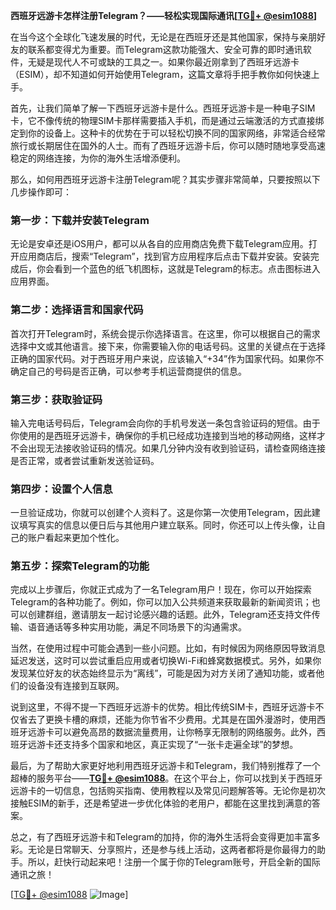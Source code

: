 **西班牙远游卡怎样注册Telegram？——轻松实现国际通讯[[TG💪+ @esim1088](https://t.me/s/esim1088)]**

在当今这个全球化飞速发展的时代，无论是在西班牙还是其他国家，保持与亲朋好友的联系都变得尤为重要。而Telegram这款功能强大、安全可靠的即时通讯软件，无疑是现代人不可或缺的工具之一。如果你最近刚拿到了西班牙远游卡（ESIM），却不知道如何开始使用Telegram，这篇文章将手把手教你如何快速上手。

首先，让我们简单了解一下西班牙远游卡是什么。西班牙远游卡是一种电子SIM卡，它不像传统的物理SIM卡那样需要插入手机，而是通过云端激活的方式直接绑定到你的设备上。这种卡的优势在于可以轻松切换不同的国家网络，非常适合经常旅行或长期居住在国外的人士。而有了西班牙远游卡后，你可以随时随地享受高速稳定的网络连接，为你的海外生活增添便利。

那么，如何用西班牙远游卡注册Telegram呢？其实步骤非常简单，只要按照以下几步操作即可：

### 第一步：下载并安装Telegram

无论是安卓还是iOS用户，都可以从各自的应用商店免费下载Telegram应用。打开应用商店后，搜索“Telegram”，找到官方应用程序后点击下载并安装。安装完成后，你会看到一个蓝色的纸飞机图标，这就是Telegram的标志。点击图标进入应用界面。

### 第二步：选择语言和国家代码

首次打开Telegram时，系统会提示你选择语言。在这里，你可以根据自己的需求选择中文或其他语言。接下来，你需要输入你的电话号码。这里的关键点在于选择正确的国家代码。对于西班牙用户来说，应该输入“+34”作为国家代码。如果你不确定自己的号码是否正确，可以参考手机运营商提供的信息。

### 第三步：获取验证码

输入完电话号码后，Telegram会向你的手机号发送一条包含验证码的短信。由于你使用的是西班牙远游卡，确保你的手机已经成功连接到当地的移动网络，这样才不会出现无法接收验证码的情况。如果几分钟内没有收到验证码，请检查网络连接是否正常，或者尝试重新发送验证码。

### 第四步：设置个人信息

一旦验证成功，你就可以创建个人资料了。这是你第一次使用Telegram，因此建议填写真实的信息以便日后与其他用户建立联系。同时，你还可以上传头像，让自己的账户看起来更加个性化。

### 第五步：探索Telegram的功能

完成以上步骤后，你就正式成为了一名Telegram用户！现在，你可以开始探索Telegram的各种功能了。例如，你可以加入公共频道来获取最新的新闻资讯；也可以创建群组，邀请朋友一起讨论感兴趣的话题。此外，Telegram还支持文件传输、语音通话等多种实用功能，满足不同场景下的沟通需求。

当然，在使用过程中可能会遇到一些小问题。比如，有时候因为网络原因导致消息延迟发送，这时可以尝试重启应用或者切换Wi-Fi和蜂窝数据模式。另外，如果你发现某位好友的状态始终显示为“离线”，可能是因为对方关闭了通知功能，或者他们的设备没有连接到互联网。

说到这里，不得不提一下西班牙远游卡的优势。相比传统SIM卡，西班牙远游卡不仅省去了更换卡槽的麻烦，还能为你节省不少费用。尤其是在国外漫游时，使用西班牙远游卡可以避免高昂的数据流量费用，让你畅享无限制的网络服务。此外，西班牙远游卡还支持多个国家和地区，真正实现了“一张卡走遍全球”的梦想。

最后，为了帮助大家更好地利用西班牙远游卡和Telegram，我们特别推荐了一个超棒的服务平台——**[TG💪+ @esim1088](https://t.me/s/esim1088)**。在这个平台上，你可以找到关于西班牙远游卡的一切信息，包括购买指南、使用教程以及常见问题解答等。无论你是初次接触ESIM的新手，还是希望进一步优化体验的老用户，都能在这里找到满意的答案。

总之，有了西班牙远游卡和Telegram的加持，你的海外生活将会变得更加丰富多彩。无论是日常聊天、分享照片，还是参与线上活动，这两者都将是你最得力的助手。所以，赶快行动起来吧！注册一个属于你的Telegram账号，开启全新的国际通讯之旅！

[[TG💪+ @esim1088](https://t.me/s/esim1088) ![Image](https://i.postimg.cc/4NQfJmqS/Snipaste-2025-05-13-00-14-12.png)]